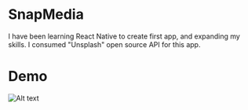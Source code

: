 # SnapMedia
 I have been learning React Native to create first app, and expanding my skills. I consumed "Unsplash" open source API for this app.
 
 # Demo
 
 ![Alt text](https://github.com/jaysolanki46/SnapMedia/blob/main/demo/20210211_104105.gif "Demo")
